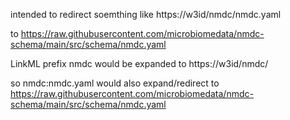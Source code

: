 intended to redirect soemthing like https://w3id/nmdc/nmdc.yaml

to https://raw.githubusercontent.com/microbiomedata/nmdc-schema/main/src/schema/nmdc.yaml

LinkML prefix nmdc would be expanded to https://w3id/nmdc/

so nmdc:nmdc.yaml would also expand/redirect to https://raw.githubusercontent.com/microbiomedata/nmdc-schema/main/src/schema/nmdc.yaml

